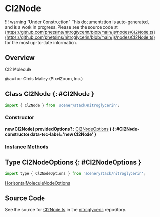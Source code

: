 # Cl2Node

!!! warning "Under Construction"
    This documentation is auto-generated, and is a work in progress. Please see the source code at
    [https://github.com/phetsims/nitroglycerin/blob/main/js/nodes/Cl2Node.ts](https://github.com/phetsims/nitroglycerin/blob/main/js/nodes/Cl2Node.ts) for the most up-to-date information.

## Overview

Cl2 Molecule

@author Chris Malley (PixelZoom, Inc.)

## Class Cl2Node {: #Cl2Node }


```js
import { Cl2Node } from 'scenerystack/nitroglycerin';
```
### Constructor

#### new Cl2Node( providedOptions? : <span style="font-weight: 400;">[Cl2NodeOptions](../nitroglycerin/Cl2Node.md#Cl2NodeOptions)</span> ) {: #Cl2Node-constructor data-toc-label='new Cl2Node' }

### Instance Methods





## Type Cl2NodeOptions {: #Cl2NodeOptions }


```js
import type { Cl2NodeOptions } from 'scenerystack/nitroglycerin';
```


[HorizontalMoleculeNodeOptions](../nitroglycerin/HorizontalMoleculeNode.md#HorizontalMoleculeNodeOptions)



## Source Code

See the source for [Cl2Node.ts](https://github.com/phetsims/nitroglycerin/blob/main/js/nodes/Cl2Node.ts) in the [nitroglycerin](https://github.com/phetsims/nitroglycerin) repository.
